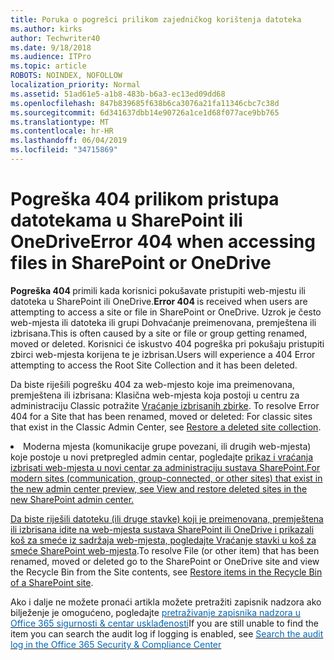 ```yaml
---
title: Poruka o pogrešci prilikom zajedničkog korištenja datoteka
ms.author: kirks
author: Techwriter40
ms.date: 9/18/2018
ms.audience: ITPro
ms.topic: article
ROBOTS: NOINDEX, NOFOLLOW
localization_priority: Normal
ms.assetid: 51ad61e5-a1b8-483b-b6a3-ec13ed09dd68
ms.openlocfilehash: 847b839685f638b6ca3076a21fa11346cbc7c38d
ms.sourcegitcommit: 6d341637dbb14e90726a1ce1d68f077ace9bb765
ms.translationtype: MT
ms.contentlocale: hr-HR
ms.lasthandoff: 06/04/2019
ms.locfileid: "34715869"
---
```

# <a name="error-404-when-accessing-files-in-sharepoint-or-onedrive"></a><span data-ttu-id="42644-102">Pogreška 404 prilikom pristupa datotekama u SharePoint ili OneDrive</span><span class="sxs-lookup"><span data-stu-id="42644-102">Error 404 when accessing files in SharePoint or OneDrive</span></span>

<span data-ttu-id="42644-103"><strong>Pogreška 404 </strong>primili kada korisnici pokušavate pristupiti web-mjestu ili datoteka u SharePoint ili OneDrive.</span><span class="sxs-lookup"><span data-stu-id="42644-103"><strong>Error 404 </strong>is received when users are attempting to access a site or file in SharePoint or OneDrive.</span></span> <span data-ttu-id="42644-104">Uzrok je često web-mjesta ili datoteka ili grupi Dohvaćanje preimenovana, premještena ili izbrisana.</span><span class="sxs-lookup"><span data-stu-id="42644-104">This is often caused by a site or file or group getting renamed, moved or deleted.</span></span>
<span data-ttu-id="42644-105">Korisnici će iskustvo 404 pogreška pri pokušaju pristupiti zbirci web-mjesta korijena te je izbrisan.</span><span class="sxs-lookup"><span data-stu-id="42644-105">Users will experience a 404 Error attempting to access the Root Site Collection and it has been deleted.</span></span>

<span data-ttu-id="42644-106">Da biste riješili pogrešku 404 za web-mjesto koje ima preimenovana, premještena ili izbrisana: Klasična web-mjesta koja postoji u centru za administraciju Classic potražite <a href="https://docs.microsoft.com/en-us/sharepoint/restore-deleted-site-collection">Vraćanje izbrisanih zbirke</a>.&nbsp;</span><span class="sxs-lookup"><span data-stu-id="42644-106">To resolve Error 404 for a Site that has been renamed, moved or deleted: For classic sites that exist in the Classic Admin Center, see <a href="https://docs.microsoft.com/en-us/sharepoint/restore-deleted-site-collection">Restore a deleted site collection</a>.&nbsp;</span></span></li> <li><span data-ttu-id="42644-107">Moderna mjesta (komunikacije grupe povezani, ili drugih web-mjesta) koje postoje u novi pretpregled admin centar, pogledajte <a href="https://docs.microsoft.com/en-us/sharepoint/view-and-restore-deleted-sites-in-new-admin-center">prikaz i vraćanja izbrisati web-mjesta u novi centar za administraciju sustava SharePoint.</span><span class="sxs-lookup"><span data-stu-id="42644-107">For modern sites (communication, group-connected, or other sites) that exist in the new admin center preview, see <a href="https://docs.microsoft.com/en-us/sharepoint/view-and-restore-deleted-sites-in-new-admin-center">View and restore deleted sites in the new SharePoint admin center.</span></span> 

<span data-ttu-id="42644-108">Da biste riješili datoteku (ili druge stavke) koji je preimenovana, premještena ili izbrisana idite na web-mjesta sustava SharePoint ili OneDrive i prikazali koš za smeće iz sadržaja web-mjesta, pogledajte [Vraćanje stavki u koš za smeće SharePoint web-mjesta](https://support.office.com/en-us/article/Restore-items-in-the-Recycle-Bin-of-a-SharePoint-site-6df466b6-55f2-4898-8d6e-c0dff851a0be).</span><span class="sxs-lookup"><span data-stu-id="42644-108">To resolve File (or other item) that has been renamed, moved or deleted go to the SharePoint or OneDrive site and view the Recycle Bin from the Site contents, see [Restore items in the Recycle Bin of a SharePoint site](https://support.office.com/en-us/article/Restore-items-in-the-Recycle-Bin-of-a-SharePoint-site-6df466b6-55f2-4898-8d6e-c0dff851a0be).</span></span>

 <span data-ttu-id="42644-109">Ako i dalje ne možete pronaći artikla možete pretražiti zapisnik nadzora ako bilježenje je omogućeno, pogledajte </span> <span style="mso-bidi-font-family: Calibri; mso-bidi-theme-font: minor-latin;"> <a style="box-sizing: border-box; orphans: 2; -webkit-text-stroke-width: 0px; word-spacing: 0px;" href="https://support.office.com/client/search-the-audit-log-in-the-office-365-security-compliance-center-0d4d0f35-390b-4518-800e-0c7ec95e946c"> <span style="color: #0067b8;">pretraživanje zapisnika nadzora u Office 365 sigurnosti &amp; centar usklađenosti</span></a></span></span><span class="sxs-lookup"><span data-stu-id="42644-109">If you are still unable to find the item you can search the audit log if logging is enabled, see </span><span style="mso-bidi-font-family: Calibri; mso-bidi-theme-font: minor-latin;"><a style="box-sizing: border-box; orphans: 2; -webkit-text-stroke-width: 0px; word-spacing: 0px;" href="https://support.office.com/client/search-the-audit-log-in-the-office-365-security-compliance-center-0d4d0f35-390b-4518-800e-0c7ec95e946c"><span style="color: #0067b8;">Search the audit log in the Office 365 Security &amp; Compliance Center</span></a></span></span></span></p>


    

